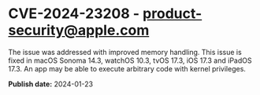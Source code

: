 # CVE-2024-23208 - product-security@apple.com

The issue was addressed with improved memory handling. This issue is fixed in macOS Sonoma 14.3, watchOS 10.3, tvOS 17.3, iOS 17.3 and iPadOS 17.3. An app may be able to execute arbitrary code with kernel privileges.

**Publish date:** 2024-01-23
